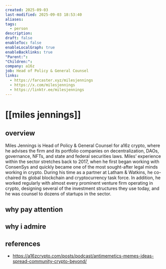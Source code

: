 ```yaml
---
created: 2025-09-03
last-modified: 2025-09-03 18:53:40
aliases:
tags:
  - person
description:
draft: false
enableToc: false
enableLocalGraph: true
enableBacklinks: true
"Parent:":
"Children:":
company: a16z
job: Head of Policy & General Counsel
links:
  - https://farcaster.xyz/milesjennings
  - https://x.com/milesjennings
  - https://linktr.ee/milesjennings
---
```


# [[miles jennings]]


## overview

Miles Jennings is Head of Policy & General Counsel for a16z crypto, where he advises the firm and its portfolio companies on decentralization, DAOs, governance, NFTs, and state and federal securities laws. Miles’ experience within the sector stretches back to 2017, when he first began working with ConsenSys and quickly became one of the most sought-after legal minds working in crypto. During his time as a partner at Latham & Watkins, he co-chaired its global blockchain and cryptocurrency task force. In addition, he worked regularly with almost every prominent venture firm operating in crypto, designing several of the investment structures they use today, and he was counsel to dozens of startups in the sector.

## why pay attention


## why i admire


## references

- https://a16zcrypto.com/posts/podcast/antimemetics-memes-ideas-spread-community-crypto-beyond/
